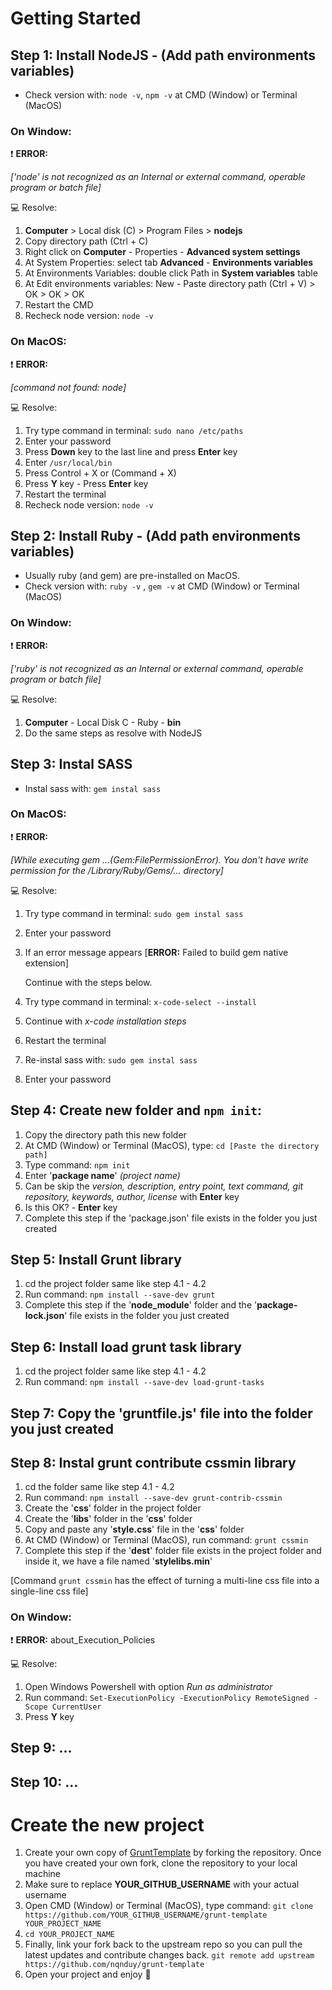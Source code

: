 # Getting Started


## Step 1: Install NodeJS - (Add path environments variables)

- Check version with: `node -v`, `npm -v` at CMD (Window) or Terminal (MacOS)

### On Window:
❗️ __ERROR:__

*['node' is not recognized as an Internal or external command, operable program or batch file]*

💻 Resolve:
1. **Computer** > Local disk (C) > Program Files > **nodejs**
2. Copy directory path (Ctrl + C)
3. Right click on **Computer** - Properties - **Advanced system settings**
4. At System Properties: select tab **Advanced** - **Environments variables**
5. At Environments Variables: double click Path in **System variables** table
6. At Edit environments variables: New - Paste directory path (Ctrl + V) > OK > OK > OK
7. Restart the CMD
8. Recheck node version: `node -v`

### On MacOS:
❗️ __ERROR:__

*[command not found: node]*

💻 Resolve:
1. Try type command in terminal: `sudo nano /etc/paths`
2. Enter your password
3. Press __Down__ key to the last line and press __Enter__ key
4. Enter `/usr/local/bin`
5. Press Control + X or (Command + X)
6. Press __Y__ key - Press __Enter__ key
7. Restart the terminal
8. Recheck node version: `node -v`


## Step 2: Install Ruby - (Add path environments variables)

- Usually ruby (and gem) ​​are pre-installed on MacOS.
- Check version with: `ruby -v` , `gem -v` at CMD (Window) or Terminal (MacOS)

### On Window:
❗️ __ERROR:__

*['ruby' is not recognized as an Internal or external command, operable program or batch file]*

💻 Resolve:
1. **Computer** - Local Disk C - Ruby - **bin**
2. Do the same steps as resolve with NodeJS


## Step 3: Instal SASS

- Instal sass with: `gem instal sass`

### On MacOS:
❗️ __ERROR:__

*[While executing gem ...(Gem:FilePermissionError). You don't have write permission for the /Library/Ruby/Gems/... directory]*

💻 Resolve:
1. Try type command in terminal: `sudo gem instal sass`
2. Enter your password
3. If an error message appears [__ERROR:__ Failed to build gem native extension]

   Continue with the steps below.
4. Try type command in terminal: `x-code-select --install`
5. Continue with *x-code installation steps*
7. Restart the terminal
8. Re-instal sass with: `sudo gem instal sass`
9. Enter your password


## Step 4: Create new folder and `npm init`:

1. Copy the directory path this new folder
2. At CMD (Window) or Terminal (MacOS), type: `cd [Paste the directory path]`
3. Type command: `npm init`
4. Enter '__package name__' *(project name)*
5. Can be skip the *version, description, entry point, text command, git repository, keywords, author, license* with __Enter__ key
6. Is this OK? - __Enter__ key
7. Complete this step if the 'package.json' file exists in the folder you just created


## Step 5: Install Grunt library

1. cd the project folder same like step 4.1 - 4.2
2. Run command: `npm install --save-dev grunt`
3. Complete this step if the '__node_module__' folder and the '__package-lock.json__' file exists in the folder you just created

## Step 6: Install load grunt task library

1. cd the project folder same like step 4.1 - 4.2
2. Run command: `npm install --save-dev load-grunt-tasks`

## Step 7: Copy the '__gruntfile.js__' file into the folder you just created

## Step 8: Instal grunt contribute cssmin library

1. cd the folder same like step 4.1 - 4.2
2. Run command: `npm install --save-dev grunt-contrib-cssmin`
3. Create the '__css__' folder in the project folder
4. Create the '__libs__' folder in the '__css__' folder
5. Copy and paste any '__style.css__' file in the '__css__' folder
6. At CMD (Window) or Terminal (MacOS), run command: `grunt cssmin`
7. Complete this step if the '__dest__' folder file exists in the project folder and inside it, we have a file named '__stylelibs.min__'

[Command `grunt cssmin` has the effect of turning a multi-line css file into a single-line css file]

### On Window:
❗️ __ERROR:__ about_Execution_Policies

💻 Resolve:
1. Open Windows Powershell with option *Run as administrator*
2. Run command: `Set-ExecutionPolicy -ExecutionPolicy RemoteSigned -Scope CurrentUser`
3. Press __Y__ key


## Step 9: ...

## Step 10: ...


# Create the new project

1. Create your own copy of [GruntTemplate](https://github.com/nqnduy/grunt-template) by forking the repository. Once you have created your own fork, clone the repository to your local machine
2. Make sure to replace **YOUR_GITHUB_USERNAME** with your actual username
3. Open CMD (Window) or Terminal (MacOS), type command: `git clone https://github.com/YOUR_GITHUB_USERNAME/grunt-template YOUR_PROJECT_NAME`
4. `cd YOUR_PROJECT_NAME`
5. Finally, link your fork back to the upstream repo so you can pull the latest updates and contribute changes back.
`git remote add upstream https://github.com/nqnduy/grunt-template`
6. Open your project and enjoy 🚀



